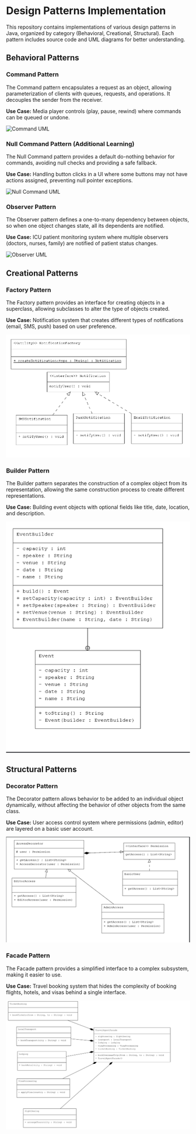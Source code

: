 # Design Patterns Implementation

This repository contains implementations of various design patterns in Java, organized by category (Behavioral, Creational, Structural). Each pattern includes source code and UML diagrams for better understanding.

## Behavioral Patterns

### Command Pattern
The Command pattern encapsulates a request as an object, allowing parameterization of clients with queues, requests, and operations. It decouples the sender from the receiver.

**Use Case:** Media player controls (play, pause, rewind) where commands can be queued or undone.

![Command UML](src/exercise1/behaviour/command/CommandUML.jpg)

### Null Command Pattern (Additional Learning)
The Null Command pattern provides a default do-nothing behavior for commands, avoiding null checks and providing a safe fallback.

**Use Case:** Handling button clicks in a UI where some buttons may not have actions assigned, preventing null pointer exceptions.

![Null Command UML](src/exercise1/behaviour/nullcommand/NullCommandUML.png)

### Observer Pattern
The Observer pattern defines a one-to-many dependency between objects, so when one object changes state, all its dependents are notified.

**Use Case:** ICU patient monitoring system where multiple observers (doctors, nurses, family) are notified of patient status changes.

![Observer UML](src/exercise1/behaviour/observer/ObserverUML.png)

## Creational Patterns

### Factory Pattern
The Factory pattern provides an interface for creating objects in a superclass, allowing subclasses to alter the type of objects created.

**Use Case:** Notification system that creates different types of notifications (email, SMS, push) based on user preference.

![Factory UML](src/exercise1/creational/factory/FactoryUML.png)

### Builder Pattern
The Builder pattern separates the construction of a complex object from its representation, allowing the same construction process to create different representations.

**Use Case:** Building event objects with optional fields like title, date, location, and description.

![Builder UML](src/exercise1/creational/builder/BuilderUML.png)

## Structural Patterns

### Decorator Pattern
The Decorator pattern allows behavior to be added to an individual object dynamically, without affecting the behavior of other objects from the same class.

**Use Case:** User access control system where permissions (admin, editor) are layered on a basic user account.

![Decorator UML](src/exercise1/structural/decorator/DecoratorUML.png)

### Facade Pattern
The Facade pattern provides a simplified interface to a complex subsystem, making it easier to use.

**Use Case:** Travel booking system that hides the complexity of booking flights, hotels, and visas behind a single interface.

![Facade UML](src/exercise1/structural/facade/FacadeUML.png)
